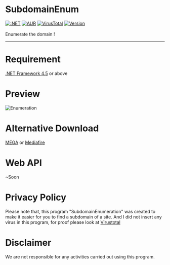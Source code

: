 # SubdomainEnum
[![.NET](https://img.shields.io/badge/.NET-%3E=%204.5-blue.svg)](https://www.microsoft.com/en-us/download/details.aspx?id=30653) [![AUR](https://img.shields.io/aur/license/yaourt.svg)](https://github.com/GoogleX133/SubdomainEnum/blob/master/LICENSE) [![VirusTotal](https://img.shields.io/badge/virustotal-3%2F70-green.svg)](https://www.virustotal.com/gui/file/8cea759aab90e473c0e3c49ca2446eeb6e534ee3c51c45da3c58793dae8ae1d7/detection) [![Version](https://img.shields.io/badge/release-2.1-1bbc30.svg)](https://github.com/GoogleX133/SubdomainEnum/releases/tag/2.1)<br><br>
Enumerate the domain !

----

# Requirement
[.NET Framework 4.5](https://www.microsoft.com/en-us/download/details.aspx?id=30653) or above

# Preview
![Enumeration](https://image.prntscr.com/image/as_yrAx_TuCLtkyWK_4ebQ.png)

# Alternative Download
[MEGA](https://mega.nz/#!7F8RSQqZ!OBl8IZuZmhaopb7j3nyGkkwTTQFZ2xVC1-0fLXYlg08) or [Mediafire](https://www.mediafire.com/file/vffu1cw5oi3hbwr/SubdomainEnum.exe/file)

# Web API
~Soon

# Privacy Policy
Please note that, this program "SubdomainEnumeration" was created to make it easier for you to find a subdomain of a site. And I did not insert any virus in this program, for proof please look at [Virustotal](https://www.virustotal.com/gui/file/8cea759aab90e473c0e3c49ca2446eeb6e534ee3c51c45da3c58793dae8ae1d7/detection)

# Disclaimer
We are not responsible for any activities carried out using this program.
